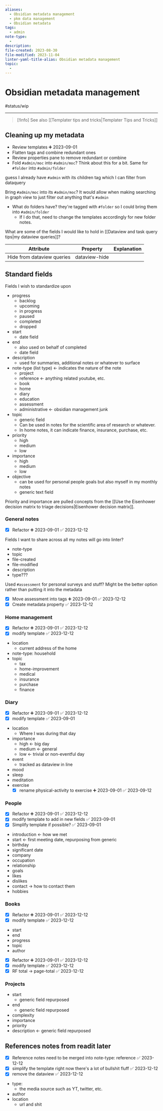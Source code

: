```yaml
---
aliases:
  - Obsidian metadata management
  - pkm data management
  - Obsidian metadata
tags:
  - admin
note-type:
  - 
description: 
file-created: 2023-08-30
file-modified: 2023-11-04
linter-yaml-title-alias: Obsidian metadata management
topic:
  - 
---
```


# Obsidian metadata management

#status/wip

---

> [!Info] See also [[Templater tips and tricks|Templater Tips and Tricks]]

## Cleaning up my metadata

- Review templates ➕ 2023-09-01
- Flatten tags and combine redundant ones
- Review properties pane to remove redundant or combine
- Fold `#admin/moc` into `#admin/moc`? Think about this for a bit. Same for `#folder` into `#admin/folder`

guess I already have `#admin` with its children tag which I can filter from dataquery

Bring `#admin/moc` into its `#admin/moc`? It would allow when making searching in graph view to just filter out anything that's `#admin`

- What do folders have? they're tagged with `#folder` so I could bring them into `#admin/folder`
	- If I do that, need to change the templates accordingly for new folder notes.

What are some of the fields I would like to hold in [[Dataview and task query tips|my dataview queries]]?

| Attribute                  | Property | Explanation |
| -------------------------- | -------- | ----------- |
| Hide from dataview queries | dataview-hide         |             |

## Standard fields

Fields I wish to standardize upon

- progress
	- backlog
	- upcoming
	- in progress
	- paused
	- completed
	- dropped
- start
	- date field
- end
	- also used on behalf of completed
	- date field
- description
	- used for summaries, additional notes or whatever to surface
- note-type (list type) <- indicates the nature of the note
	- project
	- reference <- anything related youtube, etc.
	- book
	- home
	- diary
	- education
	- assessment
	- administrative <- obsidian management junk
- topic
	- generic field
	- Can be used in notes for the scientific area of research or whatever.
	- In home notes, it can indicate finance, insurance, purchase, etc.
- priority
	- high
	- medium
	- low
- importance
	- high
	- medium
	- low
- objective
	- can be used for personal people goals but also myself in my monthly notes
	- generic text field

Priority and importance are pulled concepts from the [[Use the Eisenhower decision matrix to triage decisions|Eisenhower decision matrix]].

### General notes

- [x] Refactor ➕ 2023-09-01 ✅ 2023-12-12

Fields I want to share across all my notes will go into linter?
- note-type
- topic
- file-created
- file-modified
- description
- type???

Used `#assessment` for personal surveys and stuff? Might be the better option rather than putting it into the metadata
- [x] Move assessment into tags ➕ 2023-09-01 ✅ 2023-12-12
- [x] Create metadata property ✅ 2023-12-12

### Home management

- [x] Refactor ➕ 2023-09-01 ✅ 2023-12-12
- [x] modify template ✅ 2023-12-12

- location
	- current address of the home
- note-type: household
- topic
	- tax
	- home-improvement
	- medical
	- insurance
	- purchase
	- finance

### Diary

- [x] Refactor ➕ 2023-09-01 ✅ 2023-12-12
- [x] modify template ✅ 2023-09-01

- location
	- Where I was during that day
- importance
	- high <- big day
	- medium <- general
	- low <- trivial or non-eventful day
- event
	- tracked as dataview in line
- mood
- sleep
- meditation
- exercise
	- [x] rename physical-activity to exercise ➕ 2023-09-01 ✅ 2023-09-12

### People

- [x] Refactor ➕ 2023-09-01 ✅ 2023-12-12
- [x] modify template to add in new fields ✅ 2023-09-01
- [x] Simplify template if possible? ✅ 2023-09-01

- introduction <- how we met
- start <- first meeting date, repurposing from generic
- birthday
- significant date
- company
- occupation
- relationship
- goals
- likes
- dislikes
- contact -> how to contact them
- hobbies

### Books

- [x] Refactor ➕ 2023-09-01 ✅ 2023-12-12
- [x] modify template ✅ 2023-12-12

- start
- end
- progress
- topic
- author

- [x] Refactor ➕ 2023-09-01 ✅ 2023-12-12
- [x] modify template ✅ 2023-12-12
- [x] RF total -> page-total ✅ 2023-12-12

### Projects

- start
	- generic field repurposed
- end
	- generic field repurposed
- complexity
- importance
- priority
- description <- generic field repurposed

## References notes from readit later

- [x] Reference notes need to be merged into note-type: reference ✅ 2023-12-12
- [x] simplify the template right now there's a lot of bullshit fluff ✅ 2023-12-12
- [x] remove the dataview ✅ 2023-12-12

- type:
	- the media source such as YT, twitter, etc.
- author
- location
	- url and shit
